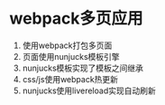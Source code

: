 # webpack多页应用
1. 使用webpack打包多页面
2. 页面使用nunjucks模板引擎
3. nunjucks模板实现了模板之间继承
4. css/js使用webpack热更新
5. nunjucks使用livereload实现自动刷新
